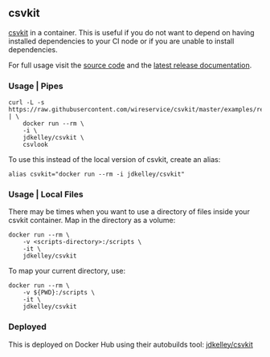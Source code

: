 ## csvkit

[csvkit][1] in a container. This is useful if you do not want to depend on having installed dependencies to your CI node or if you are unable to install dependencies.

For full usage visit the [source code][2] and the [latest release documentation][3].

### Usage | Pipes

```
curl -L -s https://raw.githubusercontent.com/wireservice/csvkit/master/examples/realdata/acs2012_5yr_population.csv | \
    docker run --rm \
    -i \
    jdkelley/csvkit \
    csvlook
```

To use this instead of the local version of csvkit, create an alias:

```
alias csvkit="docker run --rm -i jdkelley/csvkit"
```

### Usage | Local Files

There may be times when you want to use a directory of files inside your csvkit container. Map in the directory as a volume:

```
docker run --rm \
    -v <scripts-directory>:/scripts \
    -it \
    jdkelley/csvkit
```

To map your current directory, use:

```
docker run --rm \
    -v ${PWD}:/scripts \
    -it \
    jdkelley/csvkit
```

### Deployed

This is deployed on Docker Hub using their autobuilds tool: [jdkelley/csvkit][4]

[//]: # "LINKS"

[1]: https://csvkit.readthedocs.io/en/1.0.3/                    "csvkit docs"
[2]: https://github.com/wireservice/csvkit                      "csvkit Source Code (GitHub)"
[3]: https://media.readthedocs.org/pdf/csvkit/latest/csvkit.pdf "Latest Release Documentation"
[4]: https://hub.docker.com/r/jdkelley/csvkit                   "jdkelley/csvkit on Docker Hub"
